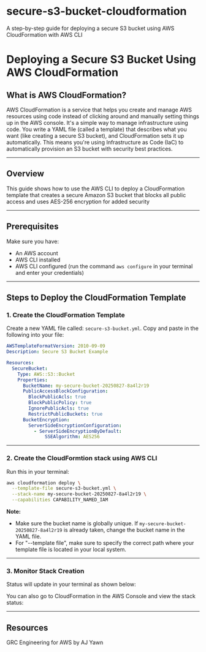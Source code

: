 # secure-s3-bucket-cloudformation
A step-by-step guide for deploying a secure S3 bucket using AWS CloudFormation with AWS CLI

# Deploying a Secure S3 Bucket Using AWS CloudFormation

## What is AWS CloudFormation?
AWS CloudFormation is a service that helps you create and manage AWS resources using code instead of clicking around and manually setting things up in the AWS console. It's a simple way to manage infrastructure using code. You write a YAML file (called a template) that describes what you want (like creating a secure S3 bucket), and CloudFormation sets it up automatically. This means you're using Infrastructure as Code (IaC) to automatically provision an S3 bucket with security best practices.

---

## Overview

This guide shows how to use the AWS CLI to deploy a CloudFormation template that creates a secure Amazon S3 bucket that blocks all public access and uses AES-256 encryption for added security

---

## Prerequisites

Make sure you have:
- An AWS account
- AWS CLI installed
- AWS CLI configured (run the command `aws configure` in your terminal and enter your credentials)

---

## Steps to Deploy the CloudFormation Template

### 1. Create the CloudFormation Template

Create a new YAML file called: `secure-s3-bucket.yml`. Copy and paste in the following into your file:

```yaml
AWSTemplateFormatVersion: 2010-09-09
Description: Secure S3 Bucket Example

Resources:
  SecureBucket:
    Type: AWS::S3::Bucket
    Properties:
      BucketName: my-secure-bucket-20250827-8a4l2r19
      PublicAccessBlockConfiguration:
        BlockPublicAcls: true
        BlockPublicPolicy: true
        IgnorePublicAcls: true
        RestrictPublicBuckets: true
      BucketEncryption:
        ServerSideEncryptionConfiguration:
          - ServerSideEncryptionByDefault:
              SSEAlgorithm: AES256
```

---

### 2. Create the CloudFormtion stack using AWS CLI

Run this in your terminal:

```bash
aws cloudformation deploy \
  --template-file secure-s3-bucket.yml \
  --stack-name my-secure-bucket-20250827-8a4l2r19 \
  --capabilities CAPABILITY_NAMED_IAM
```

**Note:**
- Make sure the bucket name is globally unique. If `my-secure-bucket-20250827-8a4l2r19` is already taken, change the bucket name in the YAML file.
- For "--template file", make sure to specify the correct path where your template file is located in your local system.

---

### 3. Monitor Stack Creation

Status will update in your terminal as shown below:



You can also go to CloudFormation in the AWS Console and view the stack status:



---

## Resources

GRC Engineering for AWS by AJ Yawn
